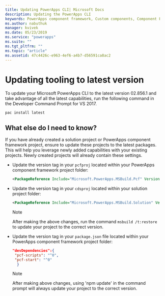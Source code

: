 ```yaml
---
title: Updating PowerApps CLI| Microsoft Docs
description: Updating the PowerApps CLI
keywords: PowerApps component framework, Custom components, Component Framework
ms.author: nabuthuk
manager: kvivek
ms.date: 05/23/2019
ms.service: "powerapps"
ms.suite: ""
ms.tgt_pltfrm: ""
ms.topic: "article"
ms.assetid: 47c4426c-e963-4ef6-a4b7-d56591ca8ac2
---
```


# Updating tooling to latest version

To update your Microsoft PowerApps CLI to the latest version 02.856.1 and take advantage of all the latest capabilities, run the following command in the Developer Command Prompt for VS 2017.

```CLI
pac install latest
```

## What else do I need to know?

If you have already created a solution project or PowerApps component framework project, ensure to update these projects to the latest packages. This will help you leverage newly added capabilities with your existing projects. Newly created projects will already contain these settings.

- Update the version tag in your `pcfproj` located within your PowerApps component framework project folder:

   ```XML
   <PackageReference Include="Microsoft.PowerApps.MSBuild.Pcf" Version="0.*"/>
   ```
- Update the version tag in your `cdsproj` located within your solution project folder:

   ```XML
   <PackageReference Include="Microsoft.PowerApps.MSBuild.Solution" Version="0.*"/>
   ```

    > [!NOTE] 
    > After making the above changes, run the command `msbuild /t:restore` to update your project to the correct version.


- Update the version tag in your `package.json` file located within your PowerApps component framework project folder:

  ```JSON
  "devDependencies":{
   "pcf-scripts": "^0",
   "pcf-start": "^0"
    }
  ```
   > [!NOTE]
   > After making above changes, using 'npm update' in the command prompt will always update your project to the correct version.
